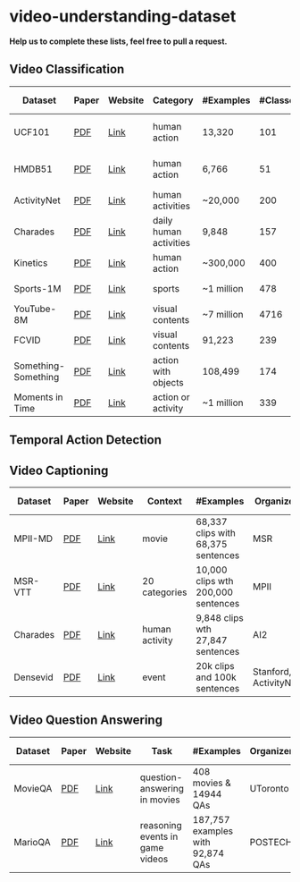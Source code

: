 # video-understanding-dataset
**Help us to complete these lists, feel free to pull a request.**
## Video Classification

Dataset | Paper | Website | Category | #Examples |#Classes | Duration | Organizer | SOTA performance
--------|-------|---------|----------|-----------|---------|----------|-----------|-----------------
UCF101  | [PDF][p1] | [Link][l1] | human action | 13,320 | 101 | <10s | UCF | 98% (DeepMind I3D)
HMDB51  | [PDF][p2] | [Link][l2] | human action | 6,766 | 51 | <10s | SERRE LAB, Brown | -
ActivityNet| [PDF][p8] | [Link][l8] | human activities | ~20,000 | 200 | - | ActivityNet | 8.83% err (iBUG)
Charades | [PDF][p4] | [Link][l4] | daily human activities | 9,848 | 157 | - | AI2 | -
Kinetics | [PDF][p3] | [Link][l3] | human action | ~300,000 | 400 |  10s  | DeepMind  | -
Sports-1M | [PDF][p5] | [Link][l5] | sports | ~1 million | 478 | 5m36s | Google & Stanford | -
YouTube-8M | [PDF][p6] | [Link][l6] | visual contents | ~7 million | 4716 | 120-500s | Google Cloud | 85% GAP (WILLOW)
FCVID | [PDF][p9] | [Link][l9] | visual contents |  91,223 | 239 | 100s+ | Fudan-Columbia | - 
Something-Something | [PDF][p10] | [Link][l10] | action with objects |  108,499 | 174 | ~4s | TwentyBN | - 
Moments in Time | [PDF][p7] | [Link][l7] | action or activity | ~1 million | 339 | 3s | MIT-IBM Watson | -


## Temporal Action Detection

## Video Captioning 
Dataset | Paper | Website | Context | #Examples | Organizer | SOTA performance
--------|-------|---------|----------|-----------|-----------|-----------------
MPII-MD |[PDF][v2]| [Link][c2] | movie | 68,337 clips with 68,375 sentences| MSR | -
MSR-VTT |[PDF][v1]| [Link][c1] | 20 categories| 10,000 clips wth 200,000 sentences| MPII | -
Charades |[PDF][p4]| [Link][l4] | human activity| 9,848 clips wth 27,847 sentences| AI2 | -
Densevid |[PDF][v3]| [Link][c3] | event | 20k clips and 100k sentences | Stanford, ActivityNet | -

## Video Question Answering 
Dataset | Paper | Website | Task | #Examples | Organizer | SOTA performance
--------|-------|---------|----------|-----------|-----------|-----------------
MovieQA |[PDF][q1]| [Link][a1] | question-answering in movies | 408 movies & 14944 QAs| UToronto | -
MarioQA |[PDF][q2]| [Link][a2] | reasoning events in game videos | 187,757 examples with 92,874 QAs| POSTECH | -

[p1]: http://crcv.ucf.edu/papers/UCF101_CRCV-TR-12-01.pdf
[l1]: http://crcv.ucf.edu/data/UCF101.php
[P2]: http://cbcl.mit.edu/publications/ps/Kuehne_etal_iccv11.pdf
[L2]: http://serre-lab.clps.brown.edu/resource/hmdb-a-large-human-motion-database/
[p3]: https://arxiv.org/abs/1705.06950
[l3]: https://deepmind.com/research/open-source/open-source-datasets/kinetics/
[p4]: https://arxiv.org/abs/1708.02696
[l4]: http://allenai.org/plato/charades/
[p5]: http://cs.stanford.edu/people/karpathy/deepvideo/deepvideo_cvpr2014.pdf
[l5]: http://cs.stanford.edu/people/karpathy/deepvideo/
[p6]: https://arxiv.org/abs/1609.08675
[l6]: https://research.google.com/youtube8m/
[p7]: http://moments.csail.mit.edu/data/moments_paper.pdf
[l7]: http://moments.csail.mit.edu/
[p8]: https://www.cv-foundation.org/openaccess/content_cvpr_2015/papers/Heilbron_ActivityNet_A_Large-Scale_2015_CVPR_paper.pdf
[l8]: http://activity-net.org/index.html
[p9]: https://arxiv.org/abs/1502.07209
[l9]: http://bigvid.fudan.edu.cn/FCVID/
[p10]: https://arxiv.org/abs/1706.04261
[l10]: https://www.twentybn.com/datasets/something-something

[v1]: https://www.microsoft.com/en-us/research/wp-content/uploads/2016/06/cvpr16.msr-vtt.tmei_-1.pdf
[c1]: http://ms-multimedia-challenge.com/2017/
[v2]: https://www.cv-foundation.org/openaccess/content_cvpr_2015/papers/Rohrbach_A_Dataset_for_2015_CVPR_paper.pdf
[c2]: https://www.mpi-inf.mpg.de/departments/computer-vision-and-multimodal-computing/research/vision-and-language/mpii-movie-description-dataset/
[v3]: https://arxiv.org/abs/1705.00754
[c3]: https://cs.stanford.edu/people/ranjaykrishna/densevid/

[q1]: http://movieqa.cs.toronto.edu/static/files/CVPR2016_MovieQA.pdf
[a1]: http://movieqa.cs.toronto.edu/home/
[q2]: https://arxiv.org/abs/1612.01669
[a2]: http://cvlab.postech.ac.kr/research/MarioQA/
